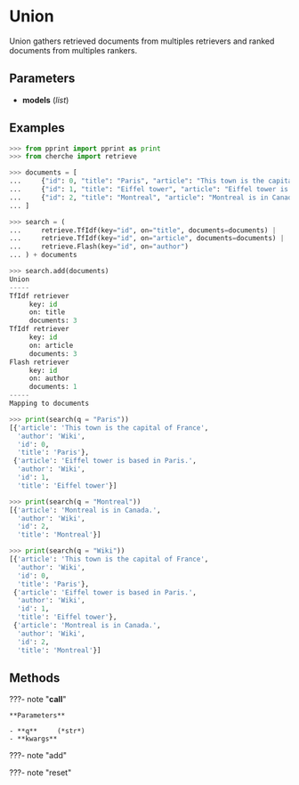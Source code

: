# Union

Union gathers retrieved documents from multiples retrievers and ranked documents from multiples rankers.



## Parameters

- **models** (*list*)



## Examples

```python
>>> from pprint import pprint as print
>>> from cherche import retrieve

>>> documents = [
...     {"id": 0, "title": "Paris", "article": "This town is the capital of France", "author": "Wiki"},
...     {"id": 1, "title": "Eiffel tower", "article": "Eiffel tower is based in Paris.", "author": "Wiki"},
...     {"id": 2, "title": "Montreal", "article": "Montreal is in Canada.", "author": "Wiki"},
... ]

>>> search = (
...     retrieve.TfIdf(key="id", on="title", documents=documents) |
...     retrieve.TfIdf(key="id", on="article", documents=documents) |
...     retrieve.Flash(key="id", on="author")
... ) + documents

>>> search.add(documents)
Union
-----
TfIdf retriever
     key: id
     on: title
     documents: 3
TfIdf retriever
     key: id
     on: article
     documents: 3
Flash retriever
     key: id
     on: author
     documents: 1
-----
Mapping to documents

>>> print(search(q = "Paris"))
[{'article': 'This town is the capital of France',
  'author': 'Wiki',
  'id': 0,
  'title': 'Paris'},
 {'article': 'Eiffel tower is based in Paris.',
  'author': 'Wiki',
  'id': 1,
  'title': 'Eiffel tower'}]

>>> print(search(q = "Montreal"))
[{'article': 'Montreal is in Canada.',
  'author': 'Wiki',
  'id': 2,
  'title': 'Montreal'}]

>>> print(search(q = "Wiki"))
[{'article': 'This town is the capital of France',
  'author': 'Wiki',
  'id': 0,
  'title': 'Paris'},
 {'article': 'Eiffel tower is based in Paris.',
  'author': 'Wiki',
  'id': 1,
  'title': 'Eiffel tower'},
 {'article': 'Montreal is in Canada.',
  'author': 'Wiki',
  'id': 2,
  'title': 'Montreal'}]
```

## Methods

???- note "__call__"

    

    **Parameters**

    - **q**     (*str*)    
    - **kwargs**    
    
???- note "add"

???- note "reset"

